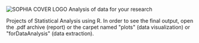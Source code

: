 ![SOPHIA COVER LOGO](https://user-images.githubusercontent.com/73708363/196550994-ad236eae-2c57-48b7-b535-c1b2dc05ac51.png)
											Analysis of data for your research

Projects of Statistical Analysis using R. In order to see the final output, open the .pdf archive (report) or the carpet named "plots" (data visualization) or "forDataAnalysis" (data extraction). 
